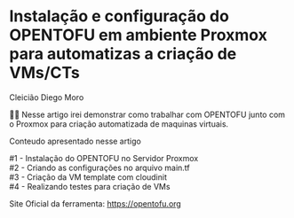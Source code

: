 # Instalação e configuração do OPENTOFU em ambiente Proxmox para automatizas a criação de VMs/CTs


Cleicião Diego Moro<br>



 🤩🤩
Nesse artigo irei demonstrar como trabalhar com OPENTOFU junto com o  Proxmox para criação automatizada de maquinas virtuais.

Conteudo apresentado nesse artigo

#1 - Instalação do OPENTOFU no Servidor Proxmox<br>
#2 - Criando as configurações no arquivo main.tf<br> 
#3 - Criação da VM template com cloudinit<br>
#4 - Realizando testes para criação de VMs



Site Oficial da ferramenta: https://opentofu.org<br>


